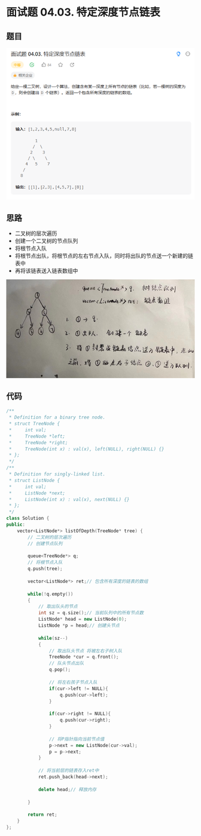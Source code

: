 # 面试题 04.03. 特定深度节点链表

## 题目

![图 1](../../images/3f690bd5700063f2d99d7dfc065bb323b5ab31c9b428f7f0ef9aa8b5ed4f0665.png)  


## 思路

* 二叉树的层次遍历
* 创建一个二叉树的节点队列
* 将根节点入队
* 将根节点出队，将根节点的左右节点入队，同时将出队的节点送一个新建的链表中
* 再将该链表送入链表数组中

![图 2](../../images/d1c3537e87001843227e28c7339d7fda96974b47a35ffef5f78cdef109956a9d.png)  


## 代码

```cpp
/**
 * Definition for a binary tree node.
 * struct TreeNode {
 *     int val;
 *     TreeNode *left;
 *     TreeNode *right;
 *     TreeNode(int x) : val(x), left(NULL), right(NULL) {}
 * };
 */
/**
 * Definition for singly-linked list.
 * struct ListNode {
 *     int val;
 *     ListNode *next;
 *     ListNode(int x) : val(x), next(NULL) {}
 * };
 */
class Solution {
public:
    vector<ListNode*> listOfDepth(TreeNode* tree) {
        // 二叉树的层次遍历
        // 创建节点队列

        queue<TreeNode*> q;
        // 将根节点入队
        q.push(tree);

        vector<ListNode*> ret;// 包含所有深度的链表的数组

        while(!q.empty())
        {
            // 取出队头的节点
            int sz = q.size();// 当前队列中的所有节点数
            ListNode* head = new ListNode(0);
            ListNode *p = head;// 创建头节点

            while(sz--)
            {
                // 取出队头节点 将被左右子树入队
                TreeNode *cur = q.front();
                // 队头节点出队
                q.pop();

                // 将左右孩子节点入队
                if(cur->left != NULL){
                    q.push(cur->left);
                }

                if(cur->right != NULL){
                    q.push(cur->right);
                }

                // 将P指针指向当前节点值
                p->next = new ListNode(cur->val);
                p = p->next;
            }

            // 将当前层的链表存入ret中
            ret.push_back(head->next);

            delete head;// 释放内存

        }

        return ret;
    }
};

```
